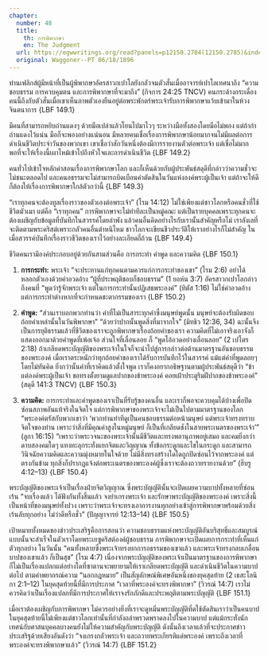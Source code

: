 ```yaml
---
chapter:
  number: 48
  title:
    th: การพิพากษา
    en: The Judgment
  url: https://egwwritings.org/read?panels=p12150.2784(12150.2785)&index=0
  original: Waggoner--PT 06/18/1896
---
```


ท่านเฟลิกส์ผู้มีหน้าที่เป็นผู้พิพากษาอัครสาวกเปาโลยังกลัวจนตัวสั่นเมื่ออาจารย์เปาโลเทศนาถึง “ความชอบธรรม การควบคุมตน และการพิพากษาที่จะมาถึง” (กิจการ 24:25 TNCV) คนกระด้างกระเดื่องคนนี้ถึงกับตัวสั่นเมื่อเขาเห็นภาพตัวเองยืนอยู่ต่อพระพักตร์พระเจ้ารับการพิพากษาแว้บเข้ามาในห้วงจินตนาการ {LBF 149.1}

มีคนที่สามารถหยิบถ่านแดงๆ ด้วยมือเปล่าแล้วโยนไปมาไวๆ ระหว่างมือทั้งสองโดยมือไม่พอง แต่ถ้ากำถ่านแดงไว้แน่น มือก็จะพองอย่างแน่นอน มีหลายคนเชื่อเรื่องการพิพากษาน้อยมากจนไม่มีผลต่อการดำเนินชีวิตประจำวันของพวกเขา เขาเชื่อว่าสักวันหนึ่งต้องมีการรายงานตัวต่อพระเจ้า แต่เชื่อไม่มากพอที่จะให้เรื่องนี้เผาไหม้เข้าไปถึงหัวใจและการดำเนินชีวิต {LBF 149.2}

คนทั่วไปเข้าใจหลักคำสอนเรื่องการพิพากษาโลก และก็เห็นด้วยกับผู้ประพันธ์สดุดีที่กล่าวว่าความชั่วจะไม่ชนะตลอดไป และคนอธรรมจะไม่สามารถบิดเบือนคำตัดสินในวันแห่งองค์พระผู้เป็นเจ้า แต่ถ้าจะให้ดีก็ต้องให้เรื่องการพิพากษาใกล้ตัวกว่านี้ {LBF 149.3}

“เราทุกคนจะต้องทูลเรื่องราวของตัวเองต่อพระเจ้า” (โรม 14:12) ไม่ใช่เพียงแต่ชาวโลกหรือคนชั่วที่ใช้ชีวิตมัวเมา แต่คือ “เราทุกคน” การพิพากษาจะไม่ทำทีละเป็นหมู่คณะ แต่เป็นรายบุคคลเพราะทุกคนจะต้องเผชิญกับข้อมูลที่บันทึกในสวรรค์โดยลำพัง แล้วคนอื่นคิดอย่างไรกับเรานั้นสำคัญหรือไม่ เราลังเลที่จะติดตามพระคริสต์เพราะกลัวคนอื่นตำหนิไหม ชาวโลกจะเขียนชีวประวัติให้เราอย่างไรก็ไม่สำคัญ ในเมื่อสวรรค์บันทึกเรื่องราวชีวิตของเราไว้อย่างละเอียดถี่ถ้วน {LBF 149.4}

ชีวิตคนเรามีองค์ประกอบอยู่ด้วยกันสามส่วนคือ การกระทำ คำพูด และความคิด {LBF 150.1}

1) **การกระทำ:** พระเจ้า “จะประทานแก่ทุกคนตามควรแก่การกระทำของเขา” (โรม 2:6) อย่าได้หลอกตัวเองด้วยคำอวดอ้าง “ผู้ที่ประพฤติชอบก็ชอบธรรม” (1 ยอห์น 3:7) อัครสาวกเปาโลกล่าวถึงคนที่ “พูดว่ารู้จักพระเจ้า แต่ในการกระทำนั้นปฏิเสธพระองค์” (ทิตัส 1:16) ไม่ใช่คำอวดอ้าง แต่การกระทำต่างหากที่จะกำหนดชะตากรรมของเรา {LBF 150.2}

2) **คำพูด:** “ส่วนเราบอกพวกท่านว่า คำที่ไม่เป็นสาระทุกคำซึ่งมนุษย์พูดนั้น มนุษย์จะต้องรับผิดขอบถ้อยคำเหล่านั้นในวันพิพากษา” “ด้วยว่าปากนั้นพูดสิ่งที่มาจากใจ” (มิทธิว 12:36, 34) ฉะนั้นจึงเป็นการยุติธรรมแล้วที่ชีวิตของเราจะถูกพิพากษาเรื่องถ้อยคำของเรา ความคิดที่ไม่เอาจริงเอาจังก็แสดงออกมาด้วยคำพูดที่เพ้อเจ้อ ส่วนใจที่เลื่อนลอย ก็ “พูดโอ้อวดอย่างเลื่อนลอย” (2 เปโตร 2:18) ถ้าเกลียดพระบัญญัติของพระเจ้าในใจก็จะนำไปสู่การกล่าวต่อต้านมาตรฐานอันชอบธรรมของพระองค์ เมื่อเราตระหนักว่าทุกถ้อยคำของเราได้รับการบันทึกไว้ในสวรรค์ แม้แต่คำที่พูดลอยๆ โดยไม่ทันคิด ยิ่งกว่านั้นคำที่เราคิดแล้วตั้งใจพูด เราก็คงอยากอธิษฐานตามผู้ประพันธ์สดุดีว่า “ข้าแต่องค์พระผู้เป็นเจ้า ขอทรงตั้งยามดูแลปากของข้าพระองค์ คอยเฝ้าประตูริมฝีปากของข้าพระองค์” (สดุดี 141:3 TNCV) {LBF 150.3}

3) **ความคิด:** การกระทำและคำพูดของเราเป็นที่รับรู้ของคนอื่น และเราก็พอจะควบคุมได้บ้างเพื่อปิดซ่อนสภาพอันแท้จริงในจิตใจ แต่การพิพากษาของพระเจ้าจะไม่เป็นไปตามมาตรฐานของโลก “พระองค์ตรัสกับพวกเขาว่า ‘พวกท่านทำทีดูเป็นคนชอบธรรมต่อหน้ามนุษย์ แต่พระเจ้าทรงทราบจิตใจของท่าน เพราะว่าสิ่งที่มีคุณค่าสูงในหมู่มนุษย์ ก็เป็นที่เกลียดชังในสายพระเนตรของพระเจ้า’” (ลูกา 16:15) “เพราะว่าพระวจนะของพระเจ้านั้นมีชีวิตและทรงพลานุภาพอยู่เสมอ และคมยิ่งกว่าดาบสองคมใดๆ แทงทะลุกระทั่งแยกจิตและวิญญาณ ทั้งข้อกระดูกและไขในกระดูก และสามารถวินิจฉัยความคิดและความมุ่งหมายในใจด้วย ไม่มีสิ่งทรงสร้างใดใดถูกปิดซ่อนไว้จากพระองค์ แต่ตรงกันข้าม ทุกสิ่งก็ปรากฏแจ้งต่อพระเนตรของพระองค์ผู้ซึ่งเราจะต้องถวายรายงานด้วย” (ฮีบรู 4:12–13) {LBF 150.4}

พระบัญญัติของพระเจ้าเป็นเรื่องฝ่ายจิตวิญญาณ ซึ่งพระบัญญัตินั้นจะเปิดเผยความบาปทั้งหลายที่ซ่อนเร้น “จบเรื่องแล้ว ได้ฟังกันทั้งสิ้นแล้ว จงยำเกรงพระเจ้า และรักษาพระบัญญัติของพระองค์ เพราะสิ่งนี้เป็นหน้าที่ของมนุษย์ทั้งปวง เพราะว่าพระเจ้าจะทรงเอาการงานทุกอย่างเข้าสู่การพิพากษาพร้อมด้วยสิ่งเร้นลับทุกอย่าง ไม่ว่าดีหรือชั่ว” (ปัญญาจารย์ 12:13–14) {LBF 150.5}

เป้าหมายทั้งหมดของข่าวประเสริฐคือการสอนว่า ความชอบธรรมแห่งพระบัญญัติอันบริสุทธิ์และสมบูรณ์แบบนั้นจะสำเร็จในตัวเราโดยพระเยซูคริสต์องค์ผู้ชอบธรรม การพิพากษาจะเปิดเผยการกระทำที่เห็นแก่ตัวทุกอย่าง ในวันนั้น “คนทั้งหลายซึ่งพระเจ้าทรงยกการอธรรมของเขาแล้ว และพระเจ้าทรงกลบเกลื่อนบาปของเขาแล้ว ก็เป็นสุข” (โรม 4:7) เนื่องจากพระบัญญัติของพระเจ้าเป็นมาตรฐานของการพิพากษา ก็ไม่เป็นเรื่องแปลกแต่อย่างใดที่ซาตานจะพยายามให้เราเกลียดพระบัญญัติ และดำเนินชีวิตในความบาปต่อไป ตามคำพยากรณ์ความ “นอกกฎหมาย” เป็นสัญลักษณ์พิเศษอันหนึ่งของยุคสุดท้าย (2 เธสะโลนิกา 2:1–12) ในยุคสุดท้ายนี้ที่มีการประกาศ “เวลาที่พระองค์จะทรงพิพากษา” (วิวรณ์ 14:7) เราไม่ควรคิดว่าเป็นเรื่องแปลกที่มีการประกาศให้เราจงรักภักดีและประพฤติตามพระบัญญัติ {LBF 151.1}

เมื่อเราต้องเผชิญกับการพิพากษา ไม่ควรอย่างยิ่งที่เราจะดูหมิ่นพระบัญญัติที่ตใช้ตัดสินเราว่าเป็นคนบาป ในยุคสุดท้ายนี้ไม่เพียงแต่ชาวโลกเท่านั้นที่กำลังถลำพรวดพราดลงไปในความบาป แต่แม้กระทั่งนักเทศน์กับศาสนบุคคลบางคนยังไม่ให้ความสำคัญกับพระบัญญัติ ดังนั้นถึงเวลาแล้วที่จะประกาศข่าวประเสริฐด้วยเสียงอันดังว่า “จงเกรงกลัวพระเจ้า และถวายพระเกียรติแด่พระองค์ เพราะถึงเวลาที่พระองค์จะทรงพิพากษาแล้ว” (วิวรณ์ 14:7) {LBF 151.2}
